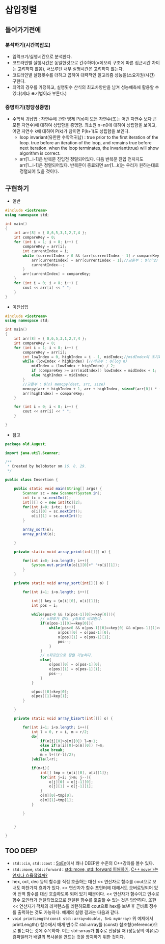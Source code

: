 # 삽입정렬

## 들어가기전에
### 분석하기(시간복잡도)
- 입력크기/실행시간으로 분석한다.
- 코드라인별 실행시간은 동일한것으로 간주하며(=메모리 구조에 따른 접근시간 차이는 고려하지 않음), 서브루틴 내부 실행시간은 고려하지 않는다.
- 코드라인별 실행횟수를 더하고 곱하여 대략적인 알고리즘 성능을(소요자원/시간) 구한다.
- 최악의 경우를 가정하고, 실행횟수 산식의 최고차항만을 남겨 성능예측에 활용할 수 있다(제타 표기법이라 부른다.)

### 증명하기(정당성증명)
- 수학적 귀납법 : 자연수에 관한 명제 P(n)이 모든 자연수(또는 어떤 자연수 보다 큰 모든 자연수)에 대하여 성립함을 증명함. 최소원 n=n0에 대하여 성립함을 보이고, 어떤 자연수 k에 대하여 P(k)가 참이면 P(k+1)도 성립함을 보인다.
  - loop invariant(유한한 수학적귀납) : true prior to the first iteration of the loop. true before an iteration of the loop, and remains true before next iteration. when the loop terminates, the invariant(true) will show algorithm is correct.
  - arr[1...i-1]은 반복문 진입전 정렬되어있다. 다음 반복문 진입 전까지도 arr[1...i-1]은 정렬되어있다. 반복문이 종료되면 arr[1...k]는 우리가 원하는대로 정렬되어 있을 것이다.

## 구현하기
- 일반

```c++
#include <iostream>
using namespace std;

int main()
{
    int arr[8] = { 8,6,5,3,1,2,7,4 };
    int compareKey = 0;
    for (int i = 1; i < 8; i++) {
        compareKey = arr[i];
        int currentIndex = i;
        while (currentIndex > 0 && (arr[currentIndex - 1] > compareKey)) {//비교부 : O(n^2)
            arr[currentIndex] = arr[currentIndex - 1];//교환부 : O(n^2)
            currentIndex--; 
        }
        arr[currentIndex] = compareKey;
    }
    for (int i = 0; i < 8; i++) {
        cout << arr[i] << " ";
    }
}
```

- 이진삽입

```c++
#include <iostream>
using namespace std;

int main()
{
    int arr[8] = { 8,6,5,3,1,2,7,4 };
    int compareKey = 0;
    for (int i = 1; i < 8; i++) {
        compareKey = arr[i];
        int lowIndex = 0, highIndex = i - 1, midIndex;//midIndex의 초기화는 필요한가?
        while (lowIndex < highIndex) {//비교부 : O(log n)
            midIndex = (lowIndex + highIndex) / 2;
            if (compareKey >= arr[midIndex]) lowIndex = midIndex + 1;
            else highIndex = midIndex;
        }
        //교환부 : O(n) memcpy(dest, src, size)
        memcpy(arr + highIndex + 1, arr + highIndex, sizeof(arr[0]) * (i - highIndex));
        arr[highIndex] = compareKey;
    }

    for (int i = 0; i < 8; i++) {
        cout << arr[i] << " ";
    }

}
```

- 참고

```java
package old.August;

import java.util.Scanner;

/**
 * Created by belobster on 16. 8. 29.
 */

public class Insertion {

    public static void main(String[] args) {
        Scanner sc = new Scanner(System.in);
        int tc = sc.nextInt();
        int[][] o = new int[tc][2];
        for(int i=0; i<tc; i++){
            o[i][0] = sc.nextInt();
            o[i][1] = sc.nextInt();
        }

        array_sort(o);
        array_print(o);

    }

    private static void array_print(int[][] o) {

        for(int i=0; i<o.length; i++){
            System.out.println(o[i][0]+" "+o[i][1]);
        }
    }

    private static void array_sort(int[][] o) {

        for(int i=1; i<o.length; i++){

            int[] key = {o[i][0], o[i][1]};
            int pos = i;

            while(pos>0 && (o[pos-1][0]>=key[0])){
                // x좌표가 같다. y좌표로 비교한다.
                if(o[pos-1][0]==key[0]){
                    while(pos>0 && o[pos-1][0]==key[0] && o[pos-1][1]>=key[1]){
                        o[pos][0] = o[pos-1][0];
                        o[pos][1] = o[pos-1][1];
                        pos--;
                    }
                }
                // x좌표만으로 정렬 가능하다.
                else{
                    o[pos][0] = o[pos-1][0];
                    o[pos][1] = o[pos-1][1];
                    pos--;
                }
            }

            o[pos][0]=key[0];
            o[pos][1]=key[1];
        }

    }

    private static void array_bisort(int[][] o) {

        for(int i=1; i<o.length; i++){
            int l = 0, r = i, m = r/2;
            do{
                if(o[i][0]>o[m][0]) l=m+1;
                else if(o[i][0]<o[m][0]) r=m;
                else break;
                m = l+((r-l)/2);
            }while(l<r);

            if(m<i){
                int[] tmp = {o[i][0], o[i][1]};
                for(int j=i; j>m; j--){
                    o[j][0] = o[j-1][0];
                    o[j][1] = o[j-1][1];
                }
                o[m][0]=tmp[0];
                o[m][1]=tmp[1];
            }

        }


    }

}
```

  

## TOO DEEP

- `std::cin`,  `std::cout` : [SoEn](http://soen.kr/)에서 꽤나 DEEP한 수준의 C++강좌를 볼수 있다.
- `std::move`, `std::forward` : [std::move, std::forward 이해하기](https://github.com/jwvg0425/ModernCppStudy/wiki/item-23), [C++ `move()`는 언제나 효율적일까?](https://ozt88.tistory.com/47)
- hex, oct, dec 등의 함수를 직접 호출하는 대신 << 연산자로 함수를 cout으로 보내도 마찬가지 효과가 있다. << 연산자가 함수 포인터에 대해서도 오버로딩되어 있어 전역 함수를 대신 호출하도록 되어 있기 때문이다. << 연산자가 함수이고 인수로 함수 포인터가 전달되었으므로 전달된 함수를 호출할 수 있는 것은 당연하다. 또한 << 연산자가 객체의 레퍼런스를 리턴하므로 cout으로 hex를 보낸 후 곧바로 정수를 출력하는 것도 가능하다. 예제의 실행 결과는 다음과 같다.  
- `void printLength(const std::array<double, 5>& myArray)` 위 예제에서 printLength() 함수에서 매개 변수로 std::array를 (const) 참조형(reference)으로 받는다는 것에 주목하자. 이는 std::array가 함수로 전달될 때 (성능상의 이유로) 컴파일러가 배열의 복사본을 만드는 것을 방지하기 위한 것이다.
